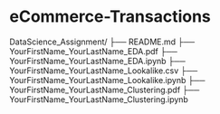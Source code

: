 # eCommerce-Transactions

DataScience_Assignment/
├── README.md
├── YourFirstName_YourLastName_EDA.pdf
├── YourFirstName_YourLastName_EDA.ipynb
├── YourFirstName_YourLastName_Lookalike.csv
├── YourFirstName_YourLastName_Lookalike.ipynb
├── YourFirstName_YourLastName_Clustering.pdf
├── YourFirstName_YourLastName_Clustering.ipynb

